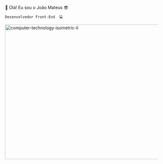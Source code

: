  👐 Olá! Eu sou o João Mateus 😎
 
    Desenvolvedor Front-End  💻
<img width="740" height="444" alt="computer-technology-isometric-il" src="https://github.com/user-attachments/assets/c609024a-f655-4031-ad93-47e69bd53bb1" />

